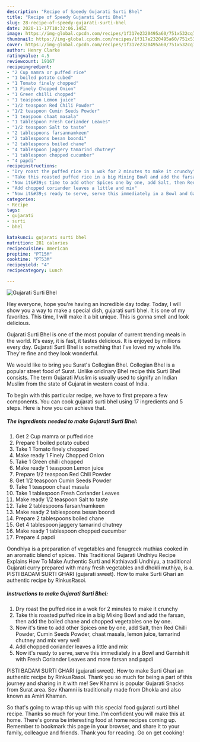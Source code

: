```yaml
---
description: "Recipe of Speedy Gujarati Surti Bhel"
title: "Recipe of Speedy Gujarati Surti Bhel"
slug: 28-recipe-of-speedy-gujarati-surti-bhel
date: 2020-11-17T10:32:06.145Z
image: https://img-global.cpcdn.com/recipes/1f317e2320495a60/751x532cq70/gujarati-surti-bhel-recipe-main-photo.jpg
thumbnail: https://img-global.cpcdn.com/recipes/1f317e2320495a60/751x532cq70/gujarati-surti-bhel-recipe-main-photo.jpg
cover: https://img-global.cpcdn.com/recipes/1f317e2320495a60/751x532cq70/gujarati-surti-bhel-recipe-main-photo.jpg
author: Henry Clarke
ratingvalue: 4.5
reviewcount: 19167
recipeingredient:
- "2 Cup mamra or puffed rice"
- "1 boiled potato cubed"
- "1 Tomato finely chopped"
- "1 Finely Chopped Onion"
- "1 Green chilli chopped"
- "1 teaspoon Lemon juice"
- "1/2 teaspoon Red Chili Powder"
- "1/2 teaspoon Cumin Seeds Powder"
- "1 teaspoon chaat masala"
- "1 tablespoon Fresh Coriander Leaves"
- "1/2 teaspoon Salt to taste"
- "2 tablespoons farsannamkeen"
- "2 tablespoons besan boondi"
- "2 tablespoons boiled chane"
- "4 tablespoon jaggery tamarind chutney"
- "1 tablespoon chopped cucumber"
- "4 papdi"
recipeinstructions:
- "Dry roast the puffed rice in a wok for 2 minutes to make it crunchy"
- "Take this roasted puffed rice in a big Mixing Bowl and add the farsan, then add the boiled chane and chopped vegetables one by one."
- "Now it&#39;s time to add other Spices one by one, add Salt, then Red Chilli Powder, Cumin Seeds Powder, chaat masala, lemon juice, tamarind chutney and mix very well"
- "Add chopped coriander leaves a little and mix"
- "Now it&#39;s ready to serve, serve this immediately in a Bowl and Garnish it with Fresh Coriander Leaves and more farsan and papdi"
categories:
- Recipe
tags:
- gujarati
- surti
- bhel

katakunci: gujarati surti bhel 
nutrition: 281 calories
recipecuisine: American
preptime: "PT15M"
cooktime: "PT53M"
recipeyield: "4"
recipecategory: Lunch

---
```



![Gujarati Surti Bhel](https://img-global.cpcdn.com/recipes/1f317e2320495a60/751x532cq70/gujarati-surti-bhel-recipe-main-photo.jpg)

Hey everyone, hope you're having an incredible day today. Today, I will show you a way to make a special dish, gujarati surti bhel. It is one of my favorites. This time, I will make it a bit unique. This is gonna smell and look delicious.

Gujarati Surti Bhel is one of the most popular of current trending meals in the world. It's easy, it is fast, it tastes delicious. It is enjoyed by millions every day. Gujarati Surti Bhel is something that I've loved my whole life. They're fine and they look wonderful.

We would like to bring you Surat&#39;s Collegian Bhel. Collegian Bhel is a popular street food of Surat. Unlike oridinary Bhel recipe this Surti Bhel consists. The term Gujarati Muslim is usually used to signify an Indian Muslim from the state of Gujarat in western coast of India.


To begin with this particular recipe, we have to first prepare a few components. You can cook gujarati surti bhel using 17 ingredients and 5 steps. Here is how you can achieve that.

<!--inarticleads1-->

##### The ingredients needed to make Gujarati Surti Bhel:

1. Get 2 Cup mamra or puffed rice
1. Prepare 1 boiled potato cubed
1. Take 1 Tomato finely chopped
1. Make ready 1 Finely Chopped Onion
1. Take 1 Green chilli chopped
1. Make ready 1 teaspoon Lemon juice
1. Prepare 1/2 teaspoon Red Chili Powder
1. Get 1/2 teaspoon Cumin Seeds Powder
1. Take 1 teaspoon chaat masala
1. Take 1 tablespoon Fresh Coriander Leaves
1. Make ready 1/2 teaspoon Salt to taste
1. Take 2 tablespoons farsan/namkeen
1. Make ready 2 tablespoons besan boondi
1. Prepare 2 tablespoons boiled chane
1. Get 4 tablespoon jaggery tamarind chutney
1. Make ready 1 tablespoon chopped cucumber
1. Prepare 4 papdi


Oondhiya is a preparation of vegetables and fenugreek muthias cooked in an aromatic blend of spices. This Traditional Gujarati Undhiyu Recipe Explains How To Make Authentic Surti and Kathiavadi Undhiyu, a traditional Gujarati curry prepared with many fresh vegetables and dhokli muthiya, is a. PISTI BADAM SURTI GHARI (gujarati sweet). How to make Surti Ghari an authentic recipe by RinkusRasoi. 

<!--inarticleads2-->

##### Instructions to make Gujarati Surti Bhel:

1. Dry roast the puffed rice in a wok for 2 minutes to make it crunchy
1. Take this roasted puffed rice in a big Mixing Bowl and add the farsan, then add the boiled chane and chopped vegetables one by one.
1. Now it&#39;s time to add other Spices one by one, add Salt, then Red Chilli Powder, Cumin Seeds Powder, chaat masala, lemon juice, tamarind chutney and mix very well
1. Add chopped coriander leaves a little and mix
1. Now it&#39;s ready to serve, serve this immediately in a Bowl and Garnish it with Fresh Coriander Leaves and more farsan and papdi


PISTI BADAM SURTI GHARI (gujarati sweet). How to make Surti Ghari an authentic recipe by RinkusRasoi. Thank you so much for being a part of this journey and sharing in it with me! Sev Khamni is popular Gujarati Snacks from Surat area. Sev Khamni is traditionally made from Dhokla and also known as Amiri Khaman. 

So that's going to wrap this up with this special food gujarati surti bhel recipe. Thanks so much for your time. I'm confident you will make this at home. There's gonna be interesting food at home recipes coming up. Remember to bookmark this page in your browser, and share it to your family, colleague and friends. Thank you for reading. Go on get cooking!
